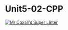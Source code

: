 # Unit5-02-CPP
[![Mr Coxall's Super Linter](https://github.com/ICS3U-C-Programming-ReidM/Unit5-02-CPP/workflows/Mr%20Coxall's%20Super%20Linter/badge.svg)](https://github.com/ICS3U-C-Programming-ReidM/Unit5-02-CPP/actions/)
